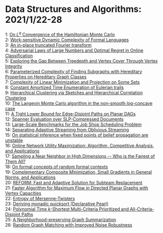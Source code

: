 # Data Structures and Algorithms: 2021/1/22-28  
1: [On $L^q$ Convergence of the Hamiltonian Monte Carlo](https://doi.org/10.48550/arXiv.2101.08688)  
2: [Work-sensitive Dynamic Complexity of Formal Languages](https://doi.org/10.48550/arXiv.2101.08735)  
3: [An in-place truncated Fourier transform](https://doi.org/10.48550/arXiv.2101.09005)  
4: [Adversarial Laws of Large Numbers and Optimal Regret in Online  Classification](https://doi.org/10.48550/arXiv.2101.09054)  
5: [Exploring the Gap Between Treedepth and Vertex Cover Through Vertex  Integrity](https://doi.org/10.48550/arXiv.2101.09414)  
6: [Parameterized Complexity of Finding Subgraphs with Hereditary Properties  on Hereditary Graph Classes](https://doi.org/10.48550/arXiv.2101.09918)  
7: [Complexity of Linear Minimization and Projection on Some Sets](https://doi.org/10.48550/arXiv.2101.10040)  
8: [Constant Amortized Time Enumeration of Eulerian trails](https://doi.org/10.48550/arXiv.2101.10473)  
9: [Hierarchical Clustering via Sketches and Hierarchical Correlation  Clustering](https://doi.org/10.48550/arXiv.2101.10639)  
10: [The Langevin Monte Carlo algorithm in the non-smooth log-concave case](https://doi.org/10.48550/arXiv.2101.10695)  
11: [A Tight Lower Bound for Edge-Disjoint Paths on Planar DAGs](https://doi.org/10.48550/arXiv.2101.10742)  
12: [Spanner Evaluation over SLP-Compressed Documents](https://doi.org/10.48550/arXiv.2101.10890)  
13: [Large-Scale Benchmarks for the Job Shop Scheduling Problem](https://doi.org/10.48550/arXiv.2102.08778)  
14: [Separating Adaptive Streaming from Oblivious Streaming](https://doi.org/10.48550/arXiv.2101.10836)  
15: [On statistical inference when fixed points of belief propagation are  unstable](https://doi.org/10.48550/arXiv.2101.10882)  
16: [Online Network Utility Maximization: Algorithm, Competitive Analysis,  and Applications](https://doi.org/10.48550/arXiv.2101.10898)  
17: [Sampling a Near Neighbor in High Dimensions -- Who is the Fairest of  Them All?](https://doi.org/10.48550/arXiv.2101.10905)  
18: [On formal concepts of random formal contexts](https://doi.org/10.48550/arXiv.2101.11023)  
19: [Complementary Composite Minimization, Small Gradients in General Norms,  and Applications](https://doi.org/10.48550/arXiv.2101.11041)  
20: [REFORM: Fast and Adaptive Solution for Subteam Replacement](https://doi.org/10.48550/arXiv.2101.11070)  
21: [Faster Algorithm for Maximum Flow in Directed Planar Graphs with Vertex  Capacities](https://doi.org/10.48550/arXiv.2101.11300)  
22: [Entropy of Mersenne-Twisters](https://doi.org/10.48550/arXiv.2101.11350)  
23: [Deriving monadic quicksort (Declarative Pearl)](https://doi.org/10.48550/arXiv.2101.11421)  
24: [Polynomial Time $k$-Shortest Multi-Criteria Prioritized and  All-Criteria-Disjoint Paths](https://doi.org/10.48550/arXiv.2101.11514)  
25: [A Neighborhood-preserving Graph Summarization](https://doi.org/10.48550/arXiv.2101.11559)  
26: [Random Graph Matching with Improved Noise Robustness](https://doi.org/10.48550/arXiv.2101.11783)  